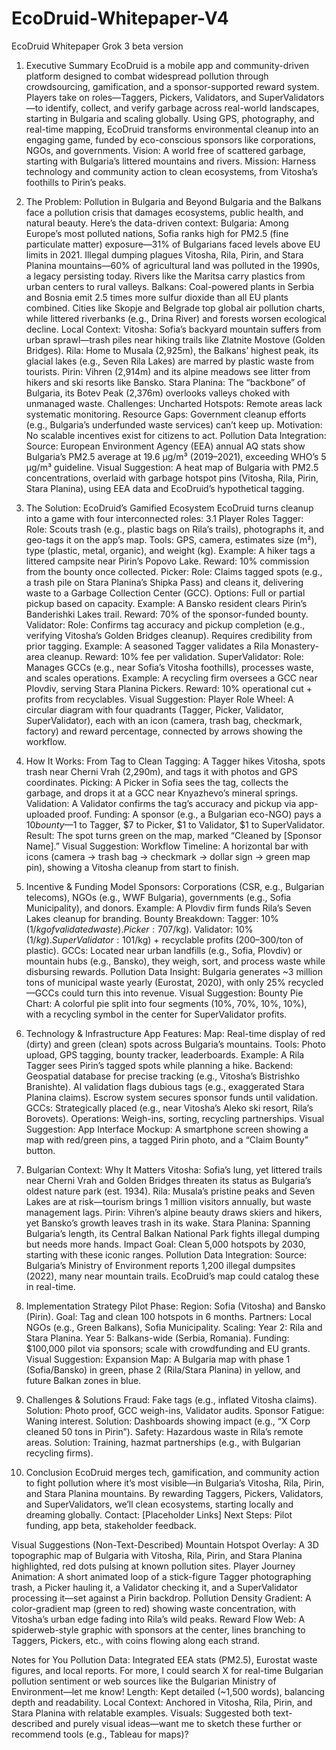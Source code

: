 # EcoDruid-Whitepaper-V4
EcoDruid Whitepaper Grok 3 beta version
1. Executive Summary
EcoDruid is a mobile app and community-driven platform designed to combat widespread pollution through crowdsourcing, gamification, and a sponsor-supported reward system. Players take on roles—Taggers, Pickers, Validators, and SuperValidators—to identify, collect, and verify garbage across real-world landscapes, starting in Bulgaria and scaling globally. Using GPS, photography, and real-time mapping, EcoDruid transforms environmental cleanup into an engaging game, funded by eco-conscious sponsors like corporations, NGOs, and governments.
Vision: A world free of scattered garbage, starting with Bulgaria’s littered mountains and rivers.
Mission: Harness technology and community action to clean ecosystems, from Vitosha’s foothills to Pirin’s peaks.

2. The Problem: Pollution in Bulgaria and Beyond
Bulgaria and the Balkans face a pollution crisis that damages ecosystems, public health, and natural beauty. Here’s the data-driven context:
Bulgaria: Among Europe’s most polluted nations, Sofia ranks high for PM2.5 (fine particulate matter) exposure—31% of Bulgarians faced levels above EU limits in 2021. Illegal dumping plagues Vitosha, Rila, Pirin, and Stara Planina mountains—60% of agricultural land was polluted in the 1990s, a legacy persisting today. Rivers like the Maritsa carry plastics from urban centers to rural valleys.
Balkans: Coal-powered plants in Serbia and Bosnia emit 2.5 times more sulfur dioxide than all EU plants combined. Cities like Skopje and Belgrade top global air pollution charts, while littered riverbanks (e.g., Drina River) and forests worsen ecological decline.
Local Context:
Vitosha: Sofia’s backyard mountain suffers from urban sprawl—trash piles near hiking trails like Zlatnite Mostove (Golden Bridges).
Rila: Home to Musala (2,925m), the Balkans’ highest peak, its glacial lakes (e.g., Seven Rila Lakes) are marred by plastic waste from tourists.
Pirin: Vihren (2,914m) and its alpine meadows see litter from hikers and ski resorts like Bansko.
Stara Planina: The “backbone” of Bulgaria, its Botev Peak (2,376m) overlooks valleys choked with unmanaged waste.
Challenges:
Uncharted Hotspots: Remote areas lack systematic monitoring.
Resource Gaps: Government cleanup efforts (e.g., Bulgaria’s underfunded waste services) can’t keep up.
Motivation: No scalable incentives exist for citizens to act.
Pollution Data Integration:
Source: European Environment Agency (EEA) annual AQ stats show Bulgaria’s PM2.5 average at 19.6 µg/m³ (2019–2021), exceeding WHO’s 5 µg/m³ guideline.
Visual Suggestion: A heat map of Bulgaria with PM2.5 concentrations, overlaid with garbage hotspot pins (Vitosha, Rila, Pirin, Stara Planina), using EEA data and EcoDruid’s hypothetical tagging.

3. The Solution: EcoDruid’s Gamified Ecosystem
EcoDruid turns cleanup into a game with four interconnected roles:
3.1 Player Roles
Tagger:
Role: Scouts trash (e.g., plastic bags on Rila’s trails), photographs it, and geo-tags it on the app’s map.
Tools: GPS, camera, estimates size (m²), type (plastic, metal, organic), and weight (kg).
Example: A hiker tags a littered campsite near Pirin’s Popovo Lake.
Reward: 10% commission from the bounty once collected.
Picker:
Role: Claims tagged spots (e.g., a trash pile on Stara Planina’s Shipka Pass) and cleans it, delivering waste to a Garbage Collection Center (GCC).
Options: Full or partial pickup based on capacity.
Example: A Bansko resident clears Pirin’s Banderishki Lakes trail.
Reward: 70% of the sponsor-funded bounty.
Validator:
Role: Confirms tag accuracy and pickup completion (e.g., verifying Vitosha’s Golden Bridges cleanup). Requires credibility from prior tagging.
Example: A seasoned Tagger validates a Rila Monastery-area cleanup.
Reward: 10% fee per validation.
SuperValidator:
Role: Manages GCCs (e.g., near Sofia’s Vitosha foothills), processes waste, and scales operations.
Example: A recycling firm oversees a GCC near Plovdiv, serving Stara Planina Pickers.
Reward: 10% operational cut + profits from recyclables.
Visual Suggestion:
Player Role Wheel: A circular diagram with four quadrants (Tagger, Picker, Validator, SuperValidator), each with an icon (camera, trash bag, checkmark, factory) and reward percentage, connected by arrows showing the workflow.

4. How It Works: From Tag to Clean
Tagging: A Tagger hikes Vitosha, spots trash near Cherni Vrah (2,290m), and tags it with photos and GPS coordinates.
Picking: A Picker in Sofia sees the tag, collects the garbage, and drops it at a GCC near Knyazhevo’s mineral springs.
Validation: A Validator confirms the tag’s accuracy and pickup via app-uploaded proof.
Funding: A sponsor (e.g., a Bulgarian eco-NGO) pays a $10 bounty—$1 to Tagger, $7 to Picker, $1 to Validator, $1 to SuperValidator.
Result: The spot turns green on the map, marked “Cleaned by [Sponsor Name].”
Visual Suggestion:
Workflow Timeline: A horizontal bar with icons (camera → trash bag → checkmark → dollar sign → green map pin), showing a Vitosha cleanup from start to finish.

5. Incentive & Funding Model
Sponsors:
Corporations (CSR, e.g., Bulgarian telecoms), NGOs (e.g., WWF Bulgaria), governments (e.g., Sofia Municipality), and donors.
Example: A Plovdiv firm funds Rila’s Seven Lakes cleanup for branding.
Bounty Breakdown:
Tagger: 10% ($1/kg of validated waste).
Picker: 70% ($7/kg).
Validator: 10% ($1/kg).
SuperValidator: 10% ($1/kg) + recyclable profits ($200–$300/ton of plastic).
GCCs: Located near urban landfills (e.g., Sofia, Plovdiv) or mountain hubs (e.g., Bansko), they weigh, sort, and process waste while disbursing rewards.
Pollution Data Insight:
Bulgaria generates ~3 million tons of municipal waste yearly (Eurostat, 2020), with only 25% recycled—GCCs could turn this into revenue.
Visual Suggestion:
Bounty Pie Chart: A colorful pie split into four segments (10%, 70%, 10%, 10%), with a recycling symbol in the center for SuperValidator profits.

6. Technology & Infrastructure
App Features:
Map: Real-time display of red (dirty) and green (clean) spots across Bulgaria’s mountains.
Tools: Photo upload, GPS tagging, bounty tracker, leaderboards.
Example: A Rila Tagger sees Pirin’s tagged spots while planning a hike.
Backend:
Geospatial database for precise tracking (e.g., Vitosha’s Bistrishko Branishte).
AI validation flags dubious tags (e.g., exaggerated Stara Planina claims).
Escrow system secures sponsor funds until validation.
GCCs:
Strategically placed (e.g., near Vitosha’s Aleko ski resort, Rila’s Borovets).
Operations: Weigh-ins, sorting, recycling partnerships.
Visual Suggestion:
App Interface Mockup: A smartphone screen showing a map with red/green pins, a tagged Pirin photo, and a “Claim Bounty” button.

7. Bulgarian Context: Why It Matters
Vitosha: Sofia’s lung, yet littered trails near Cherni Vrah and Golden Bridges threaten its status as Bulgaria’s oldest nature park (est. 1934).
Rila: Musala’s pristine peaks and Seven Lakes are at risk—tourism brings 1 million visitors annually, but waste management lags.
Pirin: Vihren’s alpine beauty draws skiers and hikers, yet Bansko’s growth leaves trash in its wake.
Stara Planina: Spanning Bulgaria’s length, its Central Balkan National Park fights illegal dumping but needs more hands.
Impact Goal: Clean 5,000 hotspots by 2030, starting with these iconic ranges.
Pollution Data Integration:
Source: Bulgaria’s Ministry of Environment reports 1,200 illegal dumpsites (2022), many near mountain trails. EcoDruid’s map could catalog these in real-time.

8. Implementation Strategy
Pilot Phase:
Region: Sofia (Vitosha) and Bansko (Pirin).
Goal: Tag and clean 100 hotspots in 6 months.
Partners: Local NGOs (e.g., Green Balkans), Sofia Municipality.
Scaling:
Year 2: Rila and Stara Planina.
Year 5: Balkans-wide (Serbia, Romania).
Funding: $100,000 pilot via sponsors; scale with crowdfunding and EU grants.
Visual Suggestion:
Expansion Map: A Bulgaria map with phase 1 (Sofia/Bansko) in green, phase 2 (Rila/Stara Planina) in yellow, and future Balkan zones in blue.

9. Challenges & Solutions
Fraud: Fake tags (e.g., inflated Vitosha claims).
Solution: Photo proof, GCC weigh-ins, Validator audits.
Sponsor Fatigue: Waning interest.
Solution: Dashboards showing impact (e.g., “X Corp cleaned 50 tons in Pirin”).
Safety: Hazardous waste in Rila’s remote areas.
Solution: Training, hazmat partnerships (e.g., with Bulgarian recycling firms).

10. Conclusion
EcoDruid merges tech, gamification, and community action to fight pollution where it’s most visible—in Bulgaria’s Vitosha, Rila, Pirin, and Stara Planina mountains. By rewarding Taggers, Pickers, Validators, and SuperValidators, we’ll clean ecosystems, starting locally and dreaming globally.
Contact: [Placeholder Links]
Next Steps: Pilot funding, app beta, stakeholder feedback.

Visual Suggestions (Non-Text-Described)
Mountain Hotspot Overlay: A 3D topographic map of Bulgaria with Vitosha, Rila, Pirin, and Stara Planina highlighted, red dots pulsing at known pollution sites.
Player Journey Animation: A short animated loop of a stick-figure Tagger photographing trash, a Picker hauling it, a Validator checking it, and a SuperValidator processing it—set against a Pirin backdrop.
Pollution Density Gradient: A color-gradient map (green to red) showing waste concentration, with Vitosha’s urban edge fading into Rila’s wild peaks.
Reward Flow Web: A spiderweb-style graphic with sponsors at the center, lines branching to Taggers, Pickers, etc., with coins flowing along each strand.

Notes for You
Pollution Data: Integrated EEA stats (PM2.5), Eurostat waste figures, and local reports. For more, I could search X for real-time Bulgarian pollution sentiment or web sources like the Bulgarian Ministry of Environment—let me know!
Length: Kept detailed (~1,500 words), balancing depth and readability.
Local Context: Anchored in Vitosha, Rila, Pirin, and Stara Planina with relatable examples.
Visuals: Suggested both text-described and purely visual ideas—want me to sketch these further or recommend tools (e.g., Tableau for maps)?
